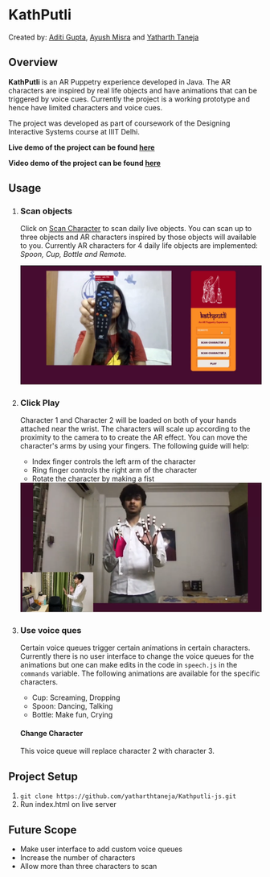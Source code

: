 # KathPutli

Created by: [Aditi Gupta](https://github.com/itida99), [Ayush Misra](https://github.com/Ayush-0801) and [Yatharth Taneja](https://github.com/yatharthtaneja)

## Overview

**KathPutli** is an AR Puppetry experience developed in Java. The AR characters are inspired by real life objects and have animations that can be triggered by voice cues. Currently the project is a working prototype and hence have limited characters and voice cues.

The project was developed as part of coursework of the Designing Interactive Systems course at IIIT Delhi.

**Live demo of the project can be found [here](https://yatharthtaneja.github.io/Kathputli-js/)** 

**Video demo of the project can be found [here](https://youtu.be/244WTQ-TyfM)**

## Usage

1. ### Scan objects

   Click on <u>Scan Character</u> to scan daily live objects. You can scan up to three objects and AR characters inspired by those objects will available to you. Currently AR characters for  4 daily life objects are implemented: *Spoon, Cup, Bottle and Remote.*

   <img src = "img/Kathputli _ An AR Puppetry Experience 0-41 screenshot.png">

2. ### Click Play

   Character 1 and Character 2 will be loaded on both of your hands attached near the wrist. The characters will scale up according to the proximity to the camera to to create the AR effect. You can move the character's arms by using your fingers. The following guide will help:

   - Index finger controls the left arm of the character
   - Ring finger controls the right arm of the character
   - Rotate the character by making a fist

   <img src = "img/Kathputli _ An AR Puppetry Experience 2-38 screenshot.png">

3. ### Use voice ques

   Certain voice queues trigger certain animations in certain characters. Currently there is no user interface to change the voice queues for the animations but one can make edits in the code in `speech.js` in the `commands` variable.  The following animations are available for the specific characters. 

   - Cup: Screaming, Dropping
   - Spoon: Dancing, Talking
   - Bottle: Make fun, Crying

   #### Change Character

   This voice queue will replace character 2 with character 3.

## Project Setup

1. `git clone https://github.com/yatharthtaneja/Kathputli-js.git`
2. Run index.html on live server

## Future Scope

- Make user interface to add custom voice queues
- Increase the number of characters
- Allow more than three characters to scan